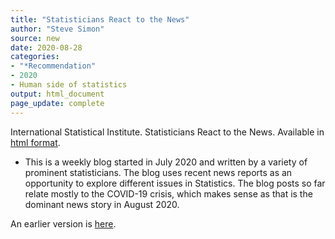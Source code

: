 ```yaml
---
title: "Statisticians React to the News"
author: "Steve Simon"
source: new
date: 2020-08-28
categories:
- "*Recommendation"
- 2020
- Human side of statistics
output: html_document
page_update: complete
---
```


International Statistical Institute. Statisticians React to the News. Available in [html format](https://blog.isi-web.org/react/).

<!---More--->

+ This is a weekly blog started in July 2020 and written by a variety of prominent statisticians. The blog uses recent news reports as an opportunity to explore different issues in Statistics. The blog posts so far relate mostly to the COVID-19 crisis, which makes sense as that is the dominant news story in August 2020.

An earlier version is [here][sim2].
 
[sim2]: http://new.pmean.com/statisticians-react/
 
